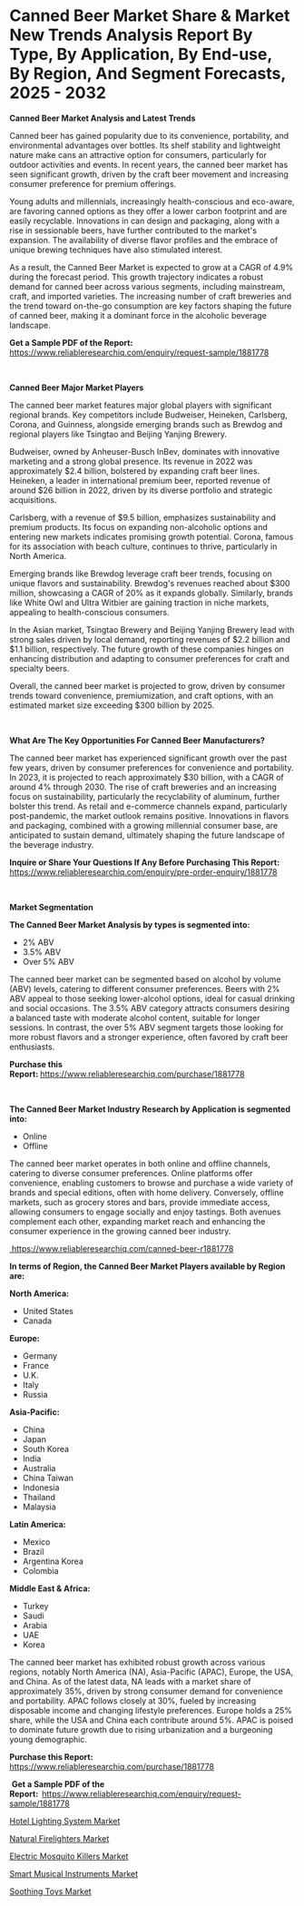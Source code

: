 <p><h1>Canned Beer Market Share & Market New Trends Analysis Report By Type, By Application, By End-use, By Region, And Segment Forecasts, 2025 - 2032</h1></p><p><strong>Canned Beer Market Analysis and Latest Trends</strong></p>
<p><p>Canned beer has gained popularity due to its convenience, portability, and environmental advantages over bottles. Its shelf stability and lightweight nature make cans an attractive option for consumers, particularly for outdoor activities and events. In recent years, the canned beer market has seen significant growth, driven by the craft beer movement and increasing consumer preference for premium offerings. </p><p>Young adults and millennials, increasingly health-conscious and eco-aware, are favoring canned options as they offer a lower carbon footprint and are easily recyclable. Innovations in can design and packaging, along with a rise in sessionable beers, have further contributed to the market's expansion. The availability of diverse flavor profiles and the embrace of unique brewing techniques have also stimulated interest.</p><p>As a result, the Canned Beer Market is expected to grow at a CAGR of 4.9% during the forecast period. This growth trajectory indicates a robust demand for canned beer across various segments, including mainstream, craft, and imported varieties. The increasing number of craft breweries and the trend toward on-the-go consumption are key factors shaping the future of canned beer, making it a dominant force in the alcoholic beverage landscape.</p></p>
<p><strong>Get a Sample PDF of the Report:&nbsp;</strong> <a href="https://www.reliableresearchiq.com/enquiry/request-sample/1881778?utm_campaign=1087&utm_medium=2&utm_source=Github&utm_content=ia&utm_term=05032025&utm_id=canned-beer">https://www.reliableresearchiq.com/enquiry/request-sample/1881778</a></p>
<p>&nbsp;</p>
<p><strong>Canned Beer Major Market Players</strong></p>
<p><p>The canned beer market features major global players with significant regional brands. Key competitors include Budweiser, Heineken, Carlsberg, Corona, and Guinness, alongside emerging brands such as Brewdog and regional players like Tsingtao and Beijing Yanjing Brewery.</p><p>Budweiser, owned by Anheuser-Busch InBev, dominates with innovative marketing and a strong global presence. Its revenue in 2022 was approximately $2.4 billion, bolstered by expanding craft beer lines. Heineken, a leader in international premium beer, reported revenue of around $26 billion in 2022, driven by its diverse portfolio and strategic acquisitions.</p><p>Carlsberg, with a revenue of $9.5 billion, emphasizes sustainability and premium products. Its focus on expanding non-alcoholic options and entering new markets indicates promising growth potential. Corona, famous for its association with beach culture, continues to thrive, particularly in North America.</p><p>Emerging brands like Brewdog leverage craft beer trends, focusing on unique flavors and sustainability. Brewdog's revenues reached about $300 million, showcasing a CAGR of 20% as it expands globally. Similarly, brands like White Owl and Ultra Witbier are gaining traction in niche markets, appealing to health-conscious consumers.</p><p>In the Asian market, Tsingtao Brewery and Beijing Yanjing Brewery lead with strong sales driven by local demand, reporting revenues of $2.2 billion and $1.1 billion, respectively. The future growth of these companies hinges on enhancing distribution and adapting to consumer preferences for craft and specialty beers.</p><p>Overall, the canned beer market is projected to grow, driven by consumer trends toward convenience, premiumization, and craft options, with an estimated market size exceeding $300 billion by 2025.</p></p>
<p>&nbsp;</p>
<p><strong>What Are The Key Opportunities For Canned Beer Manufacturers?</strong></p>
<p><p>The canned beer market has experienced significant growth over the past few years, driven by consumer preferences for convenience and portability. In 2023, it is projected to reach approximately $30 billion, with a CAGR of around 4% through 2030. The rise of craft breweries and an increasing focus on sustainability, particularly the recyclability of aluminum, further bolster this trend. As retail and e-commerce channels expand, particularly post-pandemic, the market outlook remains positive. Innovations in flavors and packaging, combined with a growing millennial consumer base, are anticipated to sustain demand, ultimately shaping the future landscape of the beverage industry.</p></p>
<p><strong>Inquire or Share Your Questions If Any Before Purchasing This Report:</strong> <a href="https://www.reliableresearchiq.com/enquiry/pre-order-enquiry/1881778?utm_campaign=1087&utm_medium=2&utm_source=Github&utm_content=ia&utm_term=05032025&utm_id=canned-beer">https://www.reliableresearchiq.com/enquiry/pre-order-enquiry/1881778</a></p>
<p>&nbsp;</p>
<p><strong>Market Segmentation</strong></p>
<p><strong>The Canned Beer Market Analysis by types is segmented into:</strong></p>
<p><ul><li>2% ABV</li><li>3.5% ABV</li><li>Over 5% ABV</li></ul></p>
<p><p>The canned beer market can be segmented based on alcohol by volume (ABV) levels, catering to different consumer preferences. Beers with 2% ABV appeal to those seeking lower-alcohol options, ideal for casual drinking and social occasions. The 3.5% ABV category attracts consumers desiring a balanced taste with moderate alcohol content, suitable for longer sessions. In contrast, the over 5% ABV segment targets those looking for more robust flavors and a stronger experience, often favored by craft beer enthusiasts.</p></p>
<p><strong>Purchase this Report:&nbsp;</strong><a href="https://www.reliableresearchiq.com/purchase/1881778?utm_campaign=1087&utm_medium=2&utm_source=Github&utm_content=ia&utm_term=05032025&utm_id=canned-beer">https://www.reliableresearchiq.com/purchase/1881778</a></p>
<p>&nbsp;</p>
<p><strong>The Canned Beer Market Industry Research by Application is segmented into:</strong></p>
<p><ul><li>Online</li><li>Offline</li></ul></p>
<p><p>The canned beer market operates in both online and offline channels, catering to diverse consumer preferences. Online platforms offer convenience, enabling customers to browse and purchase a wide variety of brands and special editions, often with home delivery. Conversely, offline markets, such as grocery stores and bars, provide immediate access, allowing consumers to engage socially and enjoy tastings. Both avenues complement each other, expanding market reach and enhancing the consumer experience in the growing canned beer industry.</p></p>
<p><a href="https://www.reliableresearchiq.com/canned-beer-r1881778?utm_campaign=1087&utm_medium=2&utm_source=Github&utm_content=ia&utm_term=05032025&utm_id=canned-beer">&nbsp;https://www.reliableresearchiq.com/canned-beer-r1881778</a></p>
<p><strong>In terms of Region, the Canned Beer Market Players available by Region are:</strong></p>
<p>
    <p> <strong> North America: </strong>
        <ul>
            <li>United States</li>
            <li>Canada</li>
        </ul>
        </p> 
    <p> <strong> Europe: </strong>
        <ul>
            <li>Germany</li>
            <li>France</li>
            <li>U.K.</li>
            <li>Italy</li>
            <li>Russia</li>
        </ul>
        </p> 
    <p> <strong> Asia-Pacific: </strong>
        <ul>
            <li>China</li>
            <li>Japan</li>
            <li>South Korea</li>
            <li>India</li>
            <li>Australia</li>
            <li>China Taiwan</li>
            <li>Indonesia</li>
            <li>Thailand</li>
            <li>Malaysia</li>
        </ul>
        </p> 
    <p> <strong> Latin America: </strong>
        <ul>
            <li>Mexico</li>
            <li>Brazil</li>
            <li>Argentina Korea</li>
            <li>Colombia</li>
        </ul>
        </p> 
    <p> <strong> Middle East & Africa: </strong>
        <ul>
            <li>Turkey</li>
            <li>Saudi</li>
            <li>Arabia</li>
            <li>UAE</li>
            <li>Korea</li>
        </ul>
    </p>
    </p>
<p><p>The canned beer market has exhibited robust growth across various regions, notably North America (NA), Asia-Pacific (APAC), Europe, the USA, and China. As of the latest data, NA leads with a market share of approximately 35%, driven by strong consumer demand for convenience and portability. APAC follows closely at 30%, fueled by increasing disposable income and changing lifestyle preferences. Europe holds a 25% share, while the USA and China each contribute around 5%. APAC is poised to dominate future growth due to rising urbanization and a burgeoning young demographic.</p></p>
<p><strong>Purchase this Report: </strong><a href="https://www.reliableresearchiq.com/purchase/1881778?utm_campaign=1087&utm_medium=2&utm_source=Github&utm_content=ia&utm_term=05032025&utm_id=canned-beer">https://www.reliableresearchiq.com/purchase/1881778</a></p>
<p>&nbsp;<strong>Get a Sample PDF of the Report:&nbsp;&nbsp;</strong><a href="https://www.reliableresearchiq.com/enquiry/request-sample/1881778?utm_campaign=1087&utm_medium=2&utm_source=Github&utm_content=ia&utm_term=05032025&utm_id=canned-beer">https://www.reliableresearchiq.com/enquiry/request-sample/1881778</a></p>
<p><strong></strong></p>
<p><p><a href="https://github.com/alekitanis/Market-Research-Report-List-1/blob/main/hotel-lighting-system-market.md?utm_campaign=1087&utm_medium=2&utm_source=Github&utm_content=ia&utm_term=05032025&utm_id=canned-beer">Hotel Lighting System Market</a></p><p><a href="https://github.com/kumadenthela/Market-Research-Report-List-1/blob/main/natural-firelighters-market.md?utm_campaign=1087&utm_medium=2&utm_source=Github&utm_content=ia&utm_term=05032025&utm_id=canned-beer">Natural Firelighters Market</a></p><p><a href="https://github.com/bilkbitsch/Market-Research-Report-List-1/blob/main/electric-mosquito-killers-market.md?utm_campaign=1087&utm_medium=2&utm_source=Github&utm_content=ia&utm_term=05032025&utm_id=canned-beer">Electric Mosquito Killers Market</a></p><p><a href="https://github.com/hirtzhulstsq/Market-Research-Report-List-1/blob/main/smart-musical-instruments-market.md?utm_campaign=1087&utm_medium=2&utm_source=Github&utm_content=ia&utm_term=05032025&utm_id=canned-beer">Smart Musical Instruments Market</a></p><p><a href="https://github.com/vaeilabin/Market-Research-Report-List-1/blob/main/soothing-toys-market.md?utm_campaign=1087&utm_medium=2&utm_source=Github&utm_content=ia&utm_term=05032025&utm_id=canned-beer">Soothing Toys Market</a></p></p>